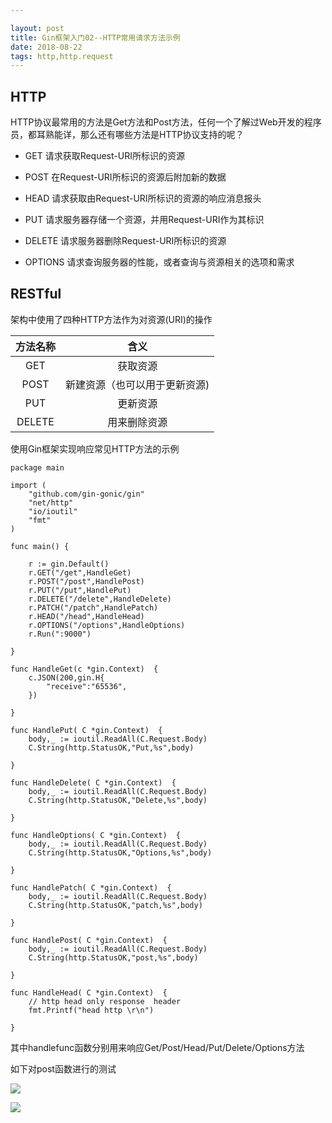```yaml
---

layout: post
title: Gin框架入门02--HTTP常用请求方法示例
date: 2018-08-22
tags: http,http.request
---
```


## HTTP

HTTP协议最常用的方法是Get方法和Post方法，任何一个了解过Web开发的程序员，都耳熟能详，那么还有哪些方法是HTTP协议支持的呢？

- GET     请求获取Request-URI所标识的资源 

- POST    在Request-URI所标识的资源后附加新的数据 

- HEAD    请求获取由Request-URI所标识的资源的响应消息报头 

- PUT     请求服务器存储一个资源，并用Request-URI作为其标识 

- DELETE  请求服务器删除Request-URI所标识的资源 

- OPTIONS 请求查询服务器的性能，或者查询与资源相关的选项和需求

## RESTful

架构中使用了四种HTTP方法作为对资源(URI)的操作

| 方法名称 |             含义              |
| :------: | :---------------------------: |
|   GET    |           获取资源            |
|   POST   | 新建资源（也可以用于更新资源) |
|   PUT    |           更新资源            |
|  DELETE  |         用来删除资源          |


使用Gin框架实现响应常见HTTP方法的示例
```
package main

import (
	"github.com/gin-gonic/gin"
	"net/http"
	"io/ioutil"
	"fmt"
)

func main() {

	r := gin.Default()
	r.GET("/get",HandleGet)
	r.POST("/post",HandlePost)
	r.PUT("/put",HandlePut)
	r.DELETE("/delete",HandleDelete)
	r.PATCH("/patch",HandlePatch)
	r.HEAD("/head",HandleHead)
	r.OPTIONS("/options",HandleOptions)
	r.Run(":9000")
	
}

func HandleGet(c *gin.Context)  {
	c.JSON(200,gin.H{
		"receive":"65536",
	})

}

func HandlePut( C *gin.Context)  {
	body,_ := ioutil.ReadAll(C.Request.Body)
	C.String(http.StatusOK,"Put,%s",body)

}

func HandleDelete( C *gin.Context)  {
	body,_ := ioutil.ReadAll(C.Request.Body)
	C.String(http.StatusOK,"Delete,%s",body)

}

func HandleOptions( C *gin.Context)  {
	body,_ := ioutil.ReadAll(C.Request.Body)
	C.String(http.StatusOK,"Options,%s",body)

}

func HandlePatch( C *gin.Context)  {
	body,_ := ioutil.ReadAll(C.Request.Body)
	C.String(http.StatusOK,"patch,%s",body)

}

func HandlePost( C *gin.Context)  {
	body,_ := ioutil.ReadAll(C.Request.Body)
	C.String(http.StatusOK,"post,%s",body)

}

func HandleHead( C *gin.Context)  {
    // http head only response  header
	fmt.Printf("head http \r\n")

}
```
其中handlefunc函数分别用来响应Get/Post/Head/Put/Delete/Options方法

如下对post函数进行的测试

![](http://photo-elegant.oss-cn-shanghai.aliyuncs.com/18-8-22/74809242.jpg)


![](http://photo-elegant.oss-cn-shanghai.aliyuncs.com/18-8-22/88408382.jpg)



